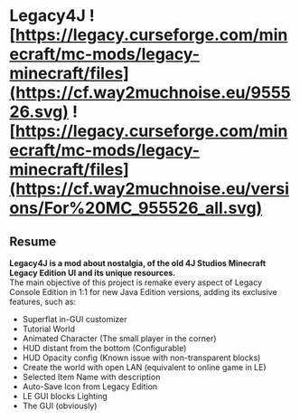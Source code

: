 # Legacy4J ![https://legacy.curseforge.com/minecraft/mc-mods/legacy-minecraft/files](https://cf.way2muchnoise.eu/955526.svg) ![https://legacy.curseforge.com/minecraft/mc-mods/legacy-minecraft/files](https://cf.way2muchnoise.eu/versions/For%20MC_955526_all.svg)
## Resume

**Legacy4J is a mod about nostalgia, of the old 4J Studios Minecraft Legacy Edition UI and its unique resources.**  
The main objective of this project is remake every aspect of Legacy Console Edition in 1:1 for new Java Edition versions, adding its exclusive features, such as:

* Superflat in-GUI customizer
* Tutorial World
* Animated Character (The small player in the corner)
* HUD distant from the bottom (Configurable)
* HUD Opacity config (Known issue with non-transparent blocks)
* Create the world with open LAN (equivalent to online game in LE)
* Selected Item Name with description
* Auto-Save Icon from Legacy Edition
* LE GUI blocks Lighting
* The GUI (obviously)

